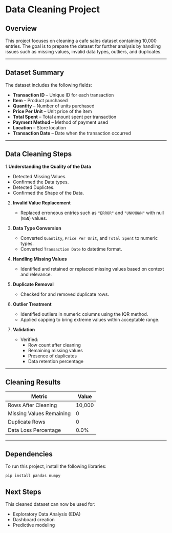 # Data Cleaning Project 

## Overview

This project focuses on cleaning a cafe sales dataset containing 10,000 entries. The goal is to prepare the dataset for further analysis by handling issues such as missing values, invalid data types, outliers, and duplicates.

---

## Dataset Summary

The dataset includes the following fields:

- **Transaction ID** – Unique ID for each transaction  
- **Item** – Product purchased  
- **Quantity** – Number of units purchased  
- **Price Per Unit** – Unit price of the item  
- **Total Spent** – Total amount spent per transaction  
- **Payment Method** – Method of payment used  
- **Location** – Store location  
- **Transaction Date** – Date when the transaction occurred  

---

##  Data Cleaning Steps

1.**Understanding the Quality of the Data**
   - Detected Missing Values.
   - Confirmed the Data types.
   - Detected Duplictes.
   - Confirmed the Shape of the Data.
  
2. **Invalid Value Replacement**
   - Replaced erroneous entries such as `"ERROR"` and `"UNKNOWN"` with null (`NaN`) values.

3. **Data Type Conversion**
   - Converted `Quantity`, `Price Per Unit`, and `Total Spent` to numeric types.
   - Converted `Transaction Date` to datetime format.

4. **Handling Missing Values**
   - Identified and retained or replaced missing values based on context and relevance.

5. **Duplicate Removal**
   - Checked for and removed duplicate rows.

6. **Outlier Treatment**
   - Identified outliers in numeric columns using the IQR method.
   - Applied capping to bring extreme values within acceptable range.

7. **Validation**
   - Verified:
     - Row count after cleaning
     - Remaining missing values
     - Presence of duplicates
     - Data retention percentage

---

## Cleaning Results

| Metric                  | Value     |
|-------------------------|-----------|
| Rows After Cleaning     | 10,000    |
| Missing Values Remaining| 0         |
| Duplicate Rows          | 0         |
| Data Loss Percentage    | 0.0%      |

---
## Dependencies

To run this project, install the following libraries:

```bash
pip install pandas numpy 
```
## Next Steps

This cleaned dataset can now be used for:
- Exploratory Data Analysis (EDA)
- Dashboard creation
- Predictive modeling
